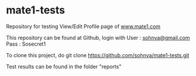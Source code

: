 # mate1-tests

Repository for testing View/Edit Profile page of www.mate1.com

This repository can be found at Github, login with 
User : sohnya@gmail.com
Pass : Sosecret1

To clone this project, do 
git clone https://github.com/sohnya/mate1-tests.git

Test results can be found in the folder "reports"


